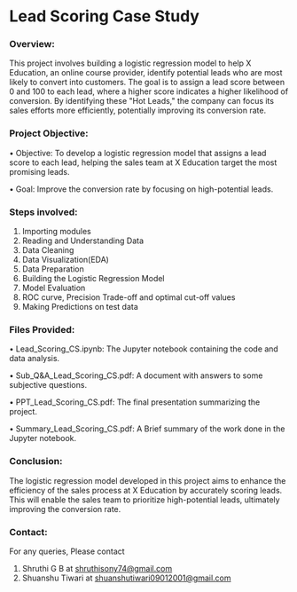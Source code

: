 # Lead Scoring Case Study

### Overview:

This project involves building a logistic regression model to help X Education, an online course provider, identify potential leads who are most likely to convert into customers. 
The goal is to assign a lead score between 0 and 100 to each lead, where a higher score indicates a higher likelihood of conversion. By identifying these "Hot Leads," the company can focus its sales efforts more efficiently, potentially improving its conversion rate.

### Project Objective:
•	Objective: To develop a logistic regression model that assigns a lead score to each lead, helping the sales team at X Education target the most promising leads.

•	Goal: Improve the conversion rate by focusing on high-potential leads.

### Steps involved:
1.	Importing modules
2.	Reading and Understanding Data
3.	Data Cleaning
4.	Data Visualization(EDA)
5.	Data Preparation
6.	Building the Logistic Regression Model
7.	Model Evaluation
8.	ROC curve, Precision Trade-off and optimal cut-off values
9.	Making Predictions on test data

### Files Provided:

•	Lead_Scoring_CS.ipynb: The Jupyter notebook containing the code and data analysis.

•	Sub_Q&A_Lead_Scoring_CS.pdf: A document with answers to some subjective questions.

•	PPT_Lead_Scoring_CS.pdf: The final presentation summarizing the project.

•	Summary_Lead_Scoring_CS.pdf: A Brief summary of the work done in the Jupyter notebook.

### Conclusion:
The logistic regression model developed in this project aims to enhance the efficiency of the sales process at X Education by accurately scoring leads. This will enable the sales team to prioritize high-potential leads, ultimately improving the conversion rate.

### Contact:
For any queries, Please contact 
1. Shruthi G B at shruthisony74@gmail.com
2. Shuanshu Tiwari at shuanshutiwari09012001@gmail.com



